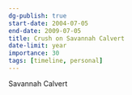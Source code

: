 ```yaml
---
dg-publish: true
start-date: 2004-07-05
end-date: 2009-07-05
title: Crush on Savannah Calvert
date-limit: year
importance: 30
tags: [timeline, personal]
---
```


<span 
	  class='ob-timelines' 
	  data-date='2004-07-05' 
	  data-end='2009-07-05' 
	  data-title='Crush on Savannah Calvert' 
	  data-class='pink' 
	  data-type='range' > 
</span>

Savannah Calvert